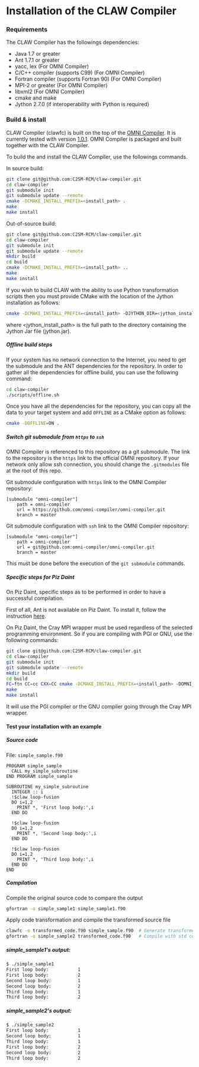 # Installation of the CLAW Compiler

### Requirements

The CLAW Compiler has the followings dependencies:
* Java 1.7 or greater
* Ant 1.7.1 or greater
* yacc, lex (For OMNI Compiler)
* C/C++ compiler (supports C99) (For OMNI Compiler)
* Fortran compiler (supports Fortran 90) (For OMNI Compiler)
* MPI-2 or greater (For OMNI Compiler)
* libxml2 (For OMNI Compiler)
* cmake and make
* Jython 2.7.0 (if interoperability with Python is required)



### Build & install

CLAW Compiler (clawfc) is built on the top of the
[OMNI Compiler](http://www,omni-compiler.org). It is currently tested with
version [1.0.1](http://omni-compiler.org/download/stable/omnicompiler-1.0.1.tar.bz2).
OMNI Compiler is packaged and built together with the CLAW Compiler.



To build the and install the CLAW Compiler, use the followings commands.

In source build:
```bash
git clone git@github.com:C2SM-RCM/claw-compiler.git
cd claw-compiler
git submodule init
git submodule update --remote
cmake -DCMAKE_INSTALL_PREFIX=<install_path> .
make
make install
```

Out-of-source build:
```bash
git clone git@github.com:C2SM-RCM/claw-compiler.git
cd claw-compiler
git submodule init
git submodule update --remote
mkdir build
cd build
cmake -DCMAKE_INSTALL_PREFIX=<install_path> ..
make
make install
```

If you wish to build CLAW with the ability to use Python transformation
scripts then you must provide CMake with the location of the Jython
installation as follows:
```bash
cmake -DCMAKE_INSTALL_PREFIX=<install_path> -DJYTHON_DIR=<jython_install_path> .
```
where <jython_install_path> is the full path to the directory containing the
Jython Jar file (jython.jar).

##### Offline build steps
If your system has no network connection to the Internet, you need to get the
submodule and the ANT dependencies for the repository. In order to gather all
the dependencies for offline build, you can use the following command:

```bash
cd claw-compiler
./scripts/offline.sh
```

Once you have all the dependencies for the repository, you can copy all the data
to your target system and add `OFFLINE` as a CMake option as follows:

```bash
cmake -DOFFLINE=ON .
```

##### Switch git submodule from `https` to `ssh`
OMNI Compiler is referenced to this repository as a git submodule. The link
to the repository is the `https` link to the official OMNI repository. If your
network only allow ssh connection, you should change the `.gitmodules` file at
the root of this repo.

Git submodule configuration with `https` link to the OMNI Compiler repository:
```
[submodule "omni-compiler"]
	path = omni-compiler
	url = https://github.com/omni-compiler/omni-compiler.git
	branch = master
```

Git submodule configuration with `ssh` link to the OMNI Compiler repository:
```
[submodule "omni-compiler"]
	path = omni-compiler
	url = git@github.com:omni-compiler/omni-compiler.git
	branch = master
```

This must be done before the execution of the `git submodule` commands.


##### Specific steps for Piz Daint
On Piz Daint, specific steps as to be performed in order to have a successful
compilation.

First of all, Ant is not available on Piz Daint. To install it, follow the
instruction [here](./INSTALL_Ant.md).

On Piz Daint, the Cray MPI wrapper must be used regardless of the selected
programming environment. So if you are compiling with PGI or GNU, use the
following commands:

```bash
git clone git@github.com:C2SM-RCM/claw-compiler.git
cd claw-compiler
git submodule init
git submodule update --remote
mkdir build
cd build
FC=ftn CC=cc CXX=CC cmake -DCMAKE_INSTALL_PREFIX=<install_path> -DOMNI_MPI_FC="MPI_FC=ftn" -DOMNI_MPI_CC="MPI_CC=cc" ..
make
make install
```

It will use the PGI compiler or the GNU compiler going through the Cray MPI
wrapper.


#### Test your installation with an example
##### Source code
File: `simple_sample.f90`
```Fortran
PROGRAM simple_sample
  CALL my_simple_subroutine
END PROGRAM simple_sample

SUBROUTINE my_simple_subroutine
  INTEGER :: i
  !$claw loop-fusion
  DO i=1,2
    PRINT *, 'First loop body:',i
  END DO

  !$claw loop-fusion
  DO i=1,2
    PRINT *, 'Second loop body:',i
  END DO

  !$claw loop-fusion
  DO i=1,2
    PRINT *, 'Third loop body:',i
  END DO
END
```

##### Compilation
Compile the original source code to compare the output
```bash
gfortran -o simple_sample1 simple_sample1.f90
```

Apply code transformation and compile the transformed source file
```bash
clawfc -o transformed_code.f90 simple_sample.f90  # Generate transformed_code
gfortran -o simple_sample2 transformed_code.f90   # Compile with std compiler
```

##### simple_sample1's output:
```bash
$ ./simple_sample1
First loop body:           1
First loop body:           2
Second loop body:          1
Second loop body:          2
Third loop body:           1
Third loop body:           2
```

##### simple_sample2's output:
```bash
$ ./simple_sample2
First loop body:           1
Second loop body:          1
Third loop body:           1
First loop body:           2
Second loop body:          2
Third loop body:           2
```
